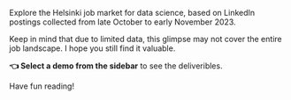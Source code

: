 Explore the Helsinki job market for data science, based on LinkedIn postings collected from late October to early November 2023. 

Keep in mind that due to limited data, this glimpse may not cover the entire job landscape. I hope you still find it valuable. 

**👈 Select a demo from the sidebar** to see the deliveribles. 

Have fun reading!